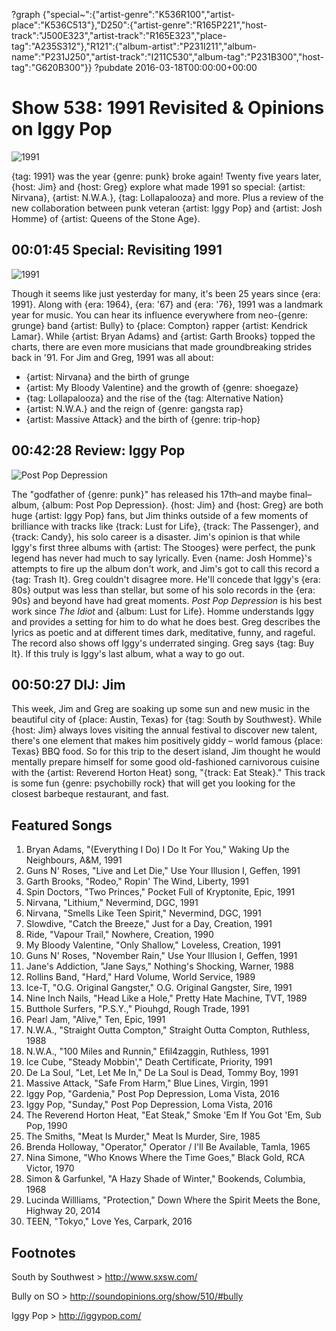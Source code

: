 ?graph {"special~":{"artist-genre":"K536R100","artist-place":"K536C513"},"D250":{"artist-genre":"R165P221","host-track":"J500E323","artist-track":"R165E323","place-tag":"A235S312"},"R121":{"album-artist":"P231I211","album-name":"P231J250","artist-track":"I211C530","album-tag":"P231B300","host-tag":"G620B300"}}
?pubdate 2016-03-18T00:00:00+00:00

# Show 538: 1991 Revisited & Opinions on Iggy Pop
![1991](http://static.soundopinions.org/images/2011/1991.jpg)

{tag: 1991} was the year {genre: punk} broke again! Twenty five years later, {host: Jim} and {host: Greg} explore what made 1991 so special: {artist: Nirvana}, {artist: N.W.A.}, {tag: Lollapalooza} and more. Plus a review of the new collaboration between punk veteran {artist: Iggy Pop} and {artist: Josh Homme} of {artist: Queens of the Stone Age}.


## 00:01:45 Special: Revisiting 1991
![1991](http://static.soundopinions.org/images/2016/1991albums.jpg)

Though it seems like just yesterday for many, it's been 25 years since {era: 1991}. Along with {era: 1964}, {era: '67} and {era: '76}, 1991 was a landmark year for music. You can hear its influence everywhere from neo-{genre: grunge} band {artist: Bully} to {place: Compton} rapper {artist: Kendrick Lamar}. While {artist: Bryan Adams} and {artist: Garth Brooks} topped the charts, there are even more musicians that made groundbreaking strides back in '91. For Jim and Greg, 1991 was all about:

- {artist: Nirvana} and the birth of grunge
- {artist: My Bloody Valentine} and the growth of {genre: shoegaze}
- {tag: Lollapalooza} and the rise of the {tag: Alternative Nation}
- {artist: N.W.A.} and the reign of {genre: gangsta rap}
- {artist: Massive Attack} and the birth of {genre: trip-hop}


## 00:42:28 Review: Iggy Pop
![Post Pop Depression](http://is3.mzstatic.com/image/thumb/Music49/v4/f8/b7/23/f8b7238d-0f43-6c4c-ce10-1544fb00021a/source/600x600bb.jpg "13622/1074544499")

The "godfather of {genre: punk}" has released his 17th–and maybe final– album, {album: Post Pop Depression}. {host: Jim} and {host: Greg} are both huge {artist: Iggy Pop} fans, but Jim thinks outside of a few moments of brilliance with tracks like {track: Lust for Life}, {track: The Passenger}, and {track: Candy}, his solo career is a disaster. Jim's opinion is that while Iggy's first three albums with {artist: The Stooges} were perfect, the punk legend has never had much to say lyrically. Even {name: Josh Homme}'s attempts to fire up the album don't work, and Jim's got to call this record a {tag: Trash It}. Greg couldn't disagree more. He'll concede that Iggy's {era: 80s} output was less than stellar, but some of his solo records in the {era: 90s} and beyond have had great moments. *Post Pop Depression* is his best work since *The Idiot* and {album: Lust for Life}. Homme understands Iggy and provides a setting for him to do what he does best. Greg describes the lyrics as poetic and at different times dark, meditative, funny, and rageful. The record also shows off Iggy's underrated singing. Greg says {tag: Buy It}. If this truly is Iggy's last album, what a way to go out. 

## 00:50:27 DIJ: Jim

This week, Jim and Greg are soaking up some sun and new music in the beautiful city of {place: Austin, Texas} for {tag: South by Southwest}. While {host: Jim} always loves visiting the annual festival to discover new talent, there's one element that makes him positively giddy – world famous {place: Texas} BBQ food. So for this trip to the desert island, Jim thought he would mentally prepare himself for some good old-fashioned carnivorous cuisine with the {artist: Reverend Horton Heat} song, "{track: Eat Steak}." This track is some fun {genre: psychobilly rock} that will get you looking for the closest barbeque restaurant, and fast.


## Featured Songs
    
1. Bryan Adams, "(Everything I Do) I Do It For You," Waking Up the Neighbours, A&M, 1991
1. Guns N' Roses, "Live and Let Die," Use Your Illusion I, Geffen, 1991
1. Garth Brooks, "Rodeo," Ropin' The Wind, Liberty, 1991
1. Spin Doctors, "Two Princes," Pocket Full of Kryptonite, Epic, 1991
1. Nirvana, "Lithium," Nevermind, DGC, 1991 
1. Nirvana, "Smells Like Teen Spirit," Nevermind, DGC, 1991
1. Slowdive, "Catch the Breeze," Just for a Day, Creation, 1991 
1. Ride, "Vapour Trail," Nowhere, Creation, 1990 
1. My Bloody Valentine, "Only Shallow," Loveless, Creation, 1991
1. Guns N' Roses, "November Rain," Use Your Illusion I, Geffen, 1991
1. Jane's Addiction, "Jane Says," Nothing's Shocking, Warner, 1988 
1. Rollins Band, "Hard," Hard Volume, World Service, 1989 
1. Ice-T, "O.G. Original Gangster," O.G. Original Gangster, Sire, 1991
1. Nine Inch Nails, "Head Like a Hole," Pretty Hate Machine, TVT, 1989
1. Butthole Surfers, "P.S.Y.," Piouhgd, Rough Trade, 1991
1. Pearl Jam, "Alive," Ten, Epic, 1991
1. N.W.A., "Straight Outta Compton," Straight Outta Compton, Ruthless, 1988 
1. N.W.A., "100 Miles and Runnin," Efil4zaggin, Ruthless, 1991
1. Ice Cube, "Steady Mobbin'," Death Certificate, Priority, 1991 
1. De La Soul, "Let, Let Me In," De La Soul is Dead, Tommy Boy, 1991
1. Massive Attack, "Safe From Harm," Blue Lines, Virgin, 1991
1. Iggy Pop, "Gardenia," Post Pop Depression, Loma Vista, 2016
1. Iggy Pop, "Sunday," Post Pop Depression, Loma Vista, 2016
1. The Reverend Horton Heat, "Eat Steak," Smoke 'Em If You Got 'Em, Sub Pop, 1990
1. The Smiths, "Meat Is Murder," Meat Is Murder, Sire, 1985
1. Brenda Holloway, "Operator," Operator / I'll Be Available, Tamla, 1965
1. Nina Simone, "Who Knows Where the Time Goes," Black Gold, RCA Victor, 1970
1. Simon & Garfunkel, "A Hazy Shade of Winter," Bookends, Columbia, 1968
1. Lucinda Willliams, "Protection," Down Where the Spirit Meets the Bone, Highway 20, 2014
1. TEEN, "Tokyo," Love Yes, Carpark, 2016



## Footnotes

South by Southwest > http://www.sxsw.com/

Bully on SO > http://soundopinions.org/show/510/#bully

Iggy Pop > http://iggypop.com/